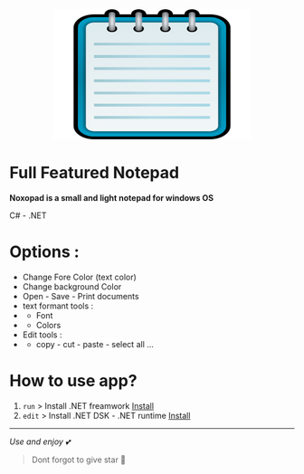 <center><img src="readme\notepad.png" width=350px height=230></center>

# Full Featured Notepad
**Noxopad is a small and light notepad for windows OS**

C# - .NET

# Options :
- Change Fore Color (text color)
- Change background Color 
- Open - Save - Print documents
- text formant tools :
- - Font
- - Colors
- Edit tools :
- - copy - cut - paste - select all ...


# How to use app?
1. `run` > Install .NET freamwork [Install](https://dotnet.microsoft.com/en-us/download/dotnet-framework)
2. `edit` > Install .NET DSK - .NET runtime [Install](https://dotnet.microsoft.com/en-us/download)


_______________________
*Use and enjoy 💕*
> Dont forgot to give star 🌟
